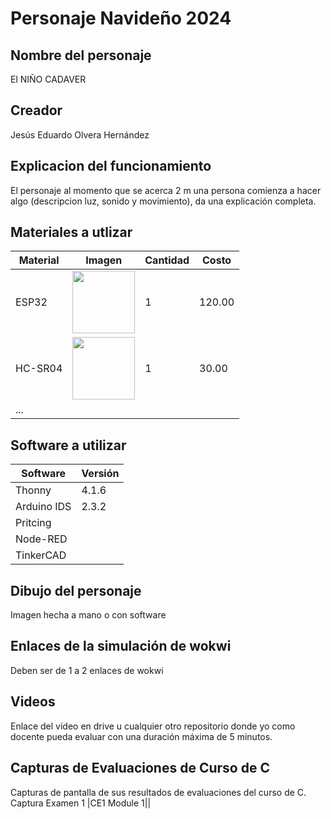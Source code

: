 # Personaje Navideño 2024
## Nombre del personaje
El NIÑO CADAVER
## Creador
Jesús Eduardo Olvera Hernández
## Explicacion del funcionamiento
El personaje al momento que se acerca 2 m una persona comienza a hacer algo (descripcion luz, sonido y movimiento), da una explicación completa.

## Materiales a utlizar
|Material|Imagen|Cantidad|Costo|
|--|--|--|--|
|ESP32|<img src="https://github.com/user-attachments/assets/0d280367-493e-4f7c-a587-36e1f822116b&quot" width="100"/>|1|120.00|
|HC-SR04|<img width="100" src="https://github.com/user-attachments/assets/e8f3a364-83e3-4194-9eb1-15547012fb1b&quot"/>|1|30.00|
|...||||

## Software a utilizar
|Software|Versión|
|--|--|
|Thonny|4.1.6|
|Arduino IDS|2.3.2|
|Pritcing|
|Node-RED|
|TinkerCAD|

## Dibujo del personaje
Imagen hecha a mano o con software

## Enlaces de la simulación de wokwi
Deben ser de 1 a 2 enlaces de wokwi

## Videos
Enlace del vídeo en drive u cualquier otro repositorio donde yo como docente pueda evaluar con una duración máxima de 5 minutos.

## Capturas de Evaluaciones de Curso de C
Capturas de pantalla de sus resultados de evaluaciones del curso de C.
Captura Examen 1
|CE1 Module 1|<img src="">|

